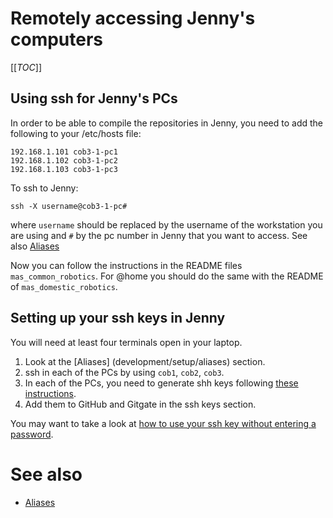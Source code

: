 # Remotely accessing Jenny's computers

[[_TOC_]]

## Using ssh for Jenny's PCs
In order to be able to compile the repositories in Jenny, you need to add the following to your /etc/hosts file:

```text
192.168.1.101 cob3-1-pc1
192.168.1.102 cob3-1-pc2
192.168.1.103 cob3-1-pc3
```

To ssh to Jenny:
```shell
ssh -X username@cob3-1-pc#
```

where `username` should be replaced by the username of the workstation you are using and `#` by the pc number in Jenny that you want to access. See also [Aliases](development/setup/aliases)

Now you can follow the instructions in the README files `mas_common_robotics`. For @home you should do the same with the README of `mas_domestic_robotics`.

## Setting up your ssh keys in Jenny
You will need at least four terminals open in your laptop.

1. Look at the [Aliases] (development/setup/aliases) section.
2. ssh in each of the PCs by using `cob1`, `cob2`, `cob3`.
2. In each of the PCs, you need to generate shh keys following [these instructions](https://help.github.com/articles/generating-ssh-keys).
1. Add them to GitHub and Gitgate in the ssh keys section.

You may want to take a look at [how to use your ssh key without entering a password](tips#ssh).


# See also
* [Aliases](development/setup/aliases)
